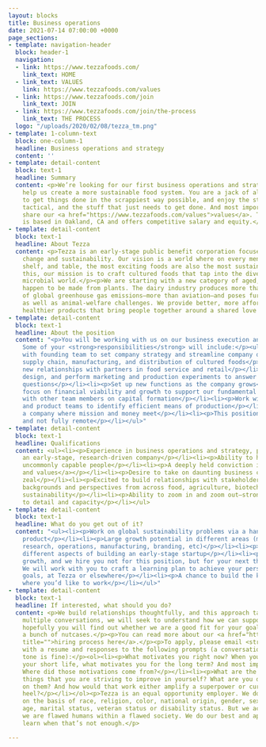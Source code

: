 ```yaml
---
layout: blocks
title: Business operations
date: 2021-07-14 07:00:00 +0000
page_sections:
- template: navigation-header
  block: header-1
  navigation:
  - link: https://www.tezzafoods.com/
    link_text: HOME
  - link_text: VALUES
    link: https://www.tezzafoods.com/values
  - link: https://www.tezzafoods.com/join
    link_text: JOIN
  - link: https://www.tezzafoods.com/join/the-process
    link_text: THE PROCESS
  logo: "/uploads/2020/02/08/tezza_tm.png"
- template: 1-column-text
  block: one-column-1
  headline: Business operations and strategy
  content: ''
- template: detail-content
  block: text-1
  headline: Summary
  content: <p>We’re looking for our first business operations and strategy hire to
    help us create a more sustainable food system. You are a jack of all trades, like
    to get things done in the scrappiest way possible, and enjoy the strategic, the
    tactical, and the stuff that just needs to get done. And most importantly, you
    share our <a href="https://www.tezzafoods.com/values">values</a>. This position
    is based in Oakland, CA and offers competitive salary and equity.</p>
- template: detail-content
  block: text-1
  headline: About Tezza
  content: <p>Tezza is an early-stage public benefit corporation focused on climate
    change and sustainability. Our vision is a world where on every menu, grocery
    shelf, and table, the most exciting foods are also the most sustainable. To achieve
    this, our mission is to craft cultured foods that tap into the diversity of the
    microbial world.</p><p>We are starting with a new category of aged, hard cheeses—that
    happen to be made from plants. The dairy industry produces more than <a href="http://www.fao.org/3/CA2929EN/ca2929en.pdf">3%</a>
    of global greenhouse gas emissions—more than aviation—and poses further sustainability
    as well as animal-welfare challenges. We provide better, more affordable, and
    healthier products that bring people together around a shared love of food.</p>
- template: detail-content
  block: text-1
  headline: About the position
  content: "<p>You will be working with us on our business execution and overall strategy.
    Some of your <strong>responsibilities</strong> will include:</p><ul><li><p>Work
    with founding team to set company strategy and streamline company operations</p></li><li><p>Organize
    supply chain, manufacturing, and distribution of cultured foods</p></li><li><p>Build
    new relationships with partners in food service and retail</p></li><li><p>Conceive,
    design, and perform marketing and production experiments to answer key company
    questions</p></li><li><p>Set up new functions as the company grows</p></li><li><p>Retain
    focus on financial viability and growth to support our fundamental mission</p></li><li><p>Collaborate
    with other team members on capital formation</p></li><li><p>Work with the science
    and product teams to identify efficient means of production</p></li><li><p>Build
    a company where mission and money meet</p></li><li><p>This position is full time
    and not fully remote</p></li></ul>"
- template: detail-content
  block: text-1
  headline: Qualifications
  content: <ul><li><p>Experience in business operations and strategy, preferably at
    an early-stage, research-driven company</p></li><li><p>Ability to hire and recruit
    uncommonly capable people</p></li><li><p>A deeply held conviction in our <a href="https://www.tezzafoods.com/values">mission
    and values</a></p></li><li><p>Desire to take on daunting business challenges with
    zeal</p></li><li><p>Excited to build relationships with stakeholders with diverse
    backgrounds and perspectives from across food, agriculture, biotechnology, and
    sustainability</p></li><li><p>Ability to zoom in and zoom out—strong attention
    to detail and capacity</p></li></ul>
- template: detail-content
  block: text-1
  headline: What do you get out of it?
  content: "<ul><li><p>Work on global sustainability problems via a hands-on, tasty
    product</p></li><li><p>Large growth potential in different areas (management,
    research, operations, manufacturing, branding, etc)</p></li><li><p>Learn about
    different aspects of building an early-stage startup</p></li><li><p>We focus on
    growth, and we hire you not for this position, but for your next three positions.
    We will work with you to craft a learning plan to achieve your personal and career
    goals, at Tezza or elsewhere</p></li><li><p>A chance to build the kind of place
    where you’d like to work</p></li></ul>"
- template: detail-content
  block: text-1
  headline: If interested, what should you do?
  content: <p>We build relationships thoughtfully, and this approach takes time. Over
    multiple conversations, we will seek to understand how we can support you, and
    hopefully you will find out whether we are a good fit for your goals or simply
    a bunch of nutcases.</p><p>You can read more about our <a href="https://www.tezzafoods.com/join/the-process"
    title="">hiring process here</a>.</p><p>To apply, please email <strong>join@tezzafoods.com</strong>
    with a resume and responses to the following prompts (a conversational, unpolished
    tone is fine):</p><ol><li><p>What motivates you right now? When you think about
    your short life, what motivates you for the long term? And most important, why?
    Where did those motivations come from?</p></li><li><p>What are the most important
    things that you are striving to improve in yourself? What are you doing to work
    on them? And how would that work either amplify a superpower or cure an achilles
    heel?</p></li></ol><p>Tezza is an equal opportunity employer. We do not discriminate
    on the basis of race, religion, color, national origin, gender, sexual orientation,
    age, marital status, veteran status or disability status. But we acknowledge that
    we are flawed humans within a flawed society. We do our best and apologize and
    learn when that’s not enough.</p>

---
```

